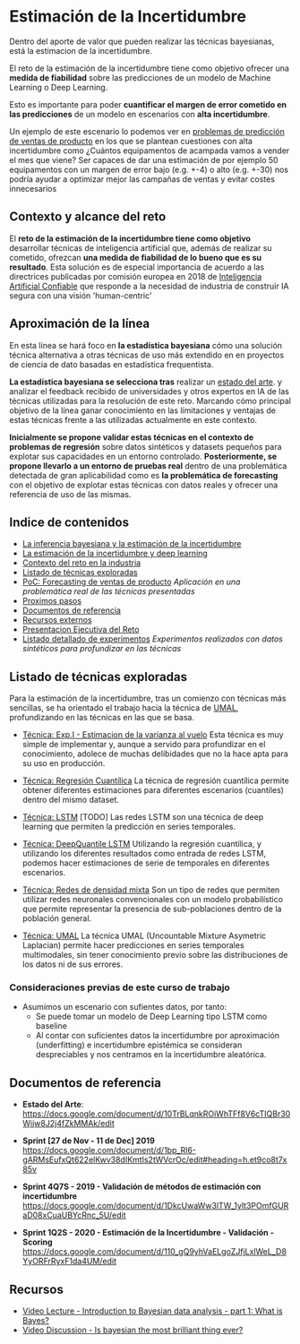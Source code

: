 # Estimación de la Incertidumbre 

Dentro del aporte de valor que pueden realizar las técnicas bayesianas, está la estimacion de la incertidumbre.

El reto de la estimación de la incertidumbre tiene como objetivo ofrecer una **medida de fiabilidad** sobre las predicciones de un modelo de Machine Learning o Deep Learning.

Esto es importante para poder **cuantificar el margen de error cometido en las predicciones** de un modelo en escenarios con **alta incertidumbre**. 

Un ejemplo de este escenario lo podemos ver en [problemas de predicción de ventas de producto](poc_forecasting_uncertainty) en los que se plantean cuestiones con alta incertidumbre como ¿Cuántos equipamentos de acampada vamos a vender el mes que viene? Ser capaces de dar una estimación de por ejemplo 50 equipamentos con un margen de error bajo (e.g. +-4) o alto (e.g. +-30) nos podría ayudar a optimizar mejor las campañas de ventas y evitar costes innecesarios

## Contexto y alcance del reto

El **reto de la estimación de la incertidumbre tiene como objetivo** desarrollar técnicas de inteligencia artificial que, además de realizar su cometido, ofrezcan **una medida de fiabilidad de lo bueno que es su resultado**. Esta solución es de especial importancia de acuerdo a las directrices publicadas por comisión europea en 2018 de [Inteligencia Artificial Confiable](https://github.com/beeva/TEC_LAB-Trustworthy_AI) que responde a la necesidad de industria de construir IA segura con una visión 'human-centric' 

## Aproximación de la línea

En esta línea se hará foco en **la estadística bayesiana** cómo una solución técnica alternativa a otras técnicas de uso más extendido en en proyectos de ciencia de dato basadas en estadística frequentista. 

**La estadística bayesiana se selecciona tras** realizar un [estado del arte](https://docs.google.com/document/d/10TrBLqnkROiWhTFf8V6cTIQBr30Wjjw8J2j4fZkMMAk/edit). y analizar el feedback recibido de universidades y otros expertos en IA de las técnicas utilizadas para la resolución de este reto. Marcando cómo principal objetivo de la línea ganar conocimiento en las límitaciones y ventajas de estas técnicas frente a las utilizadas actualmente en este contexto.

**Inicialmente se propone validar estas técnicas en el contexto de problemas de regresión** sobre datos sintéticos y datasets pequeños para explotar sus capacidades en un entorno controlado. **Posteriormente, se propone llevarlo a un entorno de pruebas real** dentro de una problemática detectada de gran aplicabilidad como es **la problemática de forecasting** con el objetivo de explotar estas técnicas con datos reales y ofrecer una referencia de uso de las mismas.

## Indice de contenidos

* [La inferencia bayesiana y la estimación de la incertidumbre](uncertainty_estimation_problem.md)
* [La estimación de la incertidumbre y deep learning](bayesian_statistics_and_deep_learning.md) 
* [Contexto del reto en la industria](industry_uncertainty_estimation.md)
* [Listado de técnicas exploradas](#listado-tecnicas-exploradas)
* [PoC: Forecasting de ventas de producto](poc_forecasting_uncertainty) *Aplicación en una problemática real de las técnicas presentadas*
* [Proximos pasos](uncertainty_estimation_next_steps.md)
* [Documentos de referencia](#documentos-de-referencia)
* [Recursos externos](#recursos)
* [Presentacion Ejecutiva del Reto](https://docs.google.com/presentation/d/1mRkL54FNAwC0YNSKmbeWWg-IJNR2ch6oCLktIXDMjfc) 
* [Listado detallado de experimentos](/docs/experimentos_labs/README.md) *Experimentos realizados con datos sintéticos para profundizar en las técnicas*

## Listado de técnicas exploradas

Para la estimación de la incertidumbre, tras un comienzo con técnicas más sencillas, se ha orientado el trabajo hacia la técnica de [UMAL](https://arxiv.org/abs/1910.12288), profundizando en las técnicas en las que se basa.


-   [Técnica: Exp.I - Estimacion de la varianza al vuelo](experiment_On_the_fly/README.md)
    Esta técnica es muy simple de implementar y, aunque a servido para profundizar en el conocimiento, adolece de muchas delibidades que no la hace apta para su uso en producción.

 
-   [Técnica: Regresión Cuantílica](quantile_regression/README.md) 
    La técnica de regresión cuantílica permite obtener diferentes estimaciones para diferentes escenarios (cuantiles) dentro del mismo dataset. 
-   [Técnica: LSTM](LSTM/README.md) [TODO]
    Las redes LSTM son una técnica de deep learning que permiten la predicción en series temporales.

-   [Técnica: DeepQuantile LSTM](deepquantile_lstm/README.md)
    Utilizando la regresión cuantílica, y utilizando los diferentes resultados como entrada de redes LSTM, podemos hacer estimaciones de serie de temporales en diferentes escenarios. 

-   [Técnica: Redes de densidad mixta](mixture_density_networks/README.md)
    Son un tipo de redes que permiten utilizar redes neuronales convencionales con un modelo probabilístico que permite representar la presencia de sub-poblaciones dentro de la población general.   

-   [Técnica: UMAL](UMAL/README.md)
    La técnica UMAL (Uncountable Mixture Asymetric Laplacian) permite hacer predicciones en series temporales multimodales, sin tener conocimiento previo sobre las distribuciones de los datos ni de sus errores.


### Consideraciones previas de este curso de trabajo

* Asumimos un escenario con sufientes datos, por tanto:
  * Se puede tomar un modelo de Deep Learning tipo LSTM como baseline
  * Al contar con suficientes datos la incertidumbre por aproximación (underfitting) e incertidumbre epistémica se consideran despreciables y nos centramos en la incertidumbre aleatórica.



## Documentos de referencia

- **Estado del Arte**:
https://docs.google.com/document/d/10TrBLqnkROiWhTFf8V6cTIQBr30Wjjw8J2j4fZkMMAk/edit

- **Sprint [27 de Nov - 11 de Dec] 2019**
https://docs.google.com/document/d/1bp_Rl6-gARMsEufxQt622elKwv38dIKmtIs2tWVcrOc/edit#heading=h.et9co8t7x85v

- **Sprint 4Q7S - 2019 - Validación de métodos de estimación con incertidumbre**
https://docs.google.com/document/d/1DkcUwaWw3lTW_1ylt3POmfGURaD08xCuaUBYcRnc_5U/edit

- **Sprint 1Q2S - 2020 - Estimación de la Incertidumbre - Validación - Scoring**
https://docs.google.com/document/d/110_gQ9yhVaELgoZJfjLxlWeL_D8YyORFrRyxF1da4UM/edit

## Recursos 

* [Video Lecture - Introduction to Bayesian data analysis - part 1: What is Bayes?](https://www.youtube.com/watch?v=3OJEae7Qb_o)
* [Video Discussion - Is bayesian the most brilliant thing ever?](https://www.youtube.com/watch?v=HumFmLu3CJ8)

